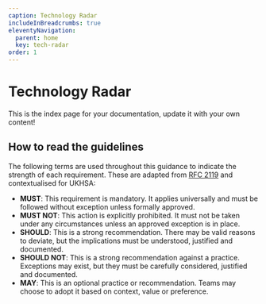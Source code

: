 ```yaml
---
caption: Technology Radar
includeInBreadcrumbs: true
eleventyNavigation:
  parent: home
  key: tech-radar
order: 1
---
```


# Technology Radar

This is the index page for your documentation, update it with your own content!

## How to read the guidelines

The following terms are used throughout this guidance to indicate the strength of each requirement.
These are adapted from [RFC 2119][3] and contextualised for UKHSA:

- **MUST**: This requirement is mandatory. It applies universally and must be followed without exception unless formally approved.
- **MUST NOT**: This action is explicitly prohibited. It must not be taken under any circumstances unless an approved exception is in place.
- **SHOULD**: This is a strong recommendation. There may be valid reasons to deviate, but the implications must be understood, justified and documented.
- **SHOULD NOT**: This is a strong recommendation against a practice. Exceptions may exist, but they must be carefully considered, justified and documented.
- **MAY**: This is an optional practice or recommendation. Teams may choose to adopt it based on context, value or preference.

[1]: https://www.11ty.dev/docs/
[2]: https://x-govuk.github.io/govuk-eleventy-plugin/get-started/
[3]: https://datatracker.ietf.org/doc/html/rfc2119
